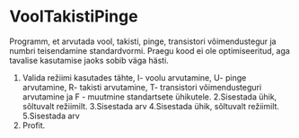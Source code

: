 # VoolTakistiPinge
Programm, et arvutada vool, takisti, pinge, transistori võimendustegur ja numbri teisendamine standardvormi. Praegu kood ei ole optimiseeritud, aga tavalise kasutamise jaoks sobib väga hästi.
1. Valida režiimi kasutades tähte, I- voolu arvutamine, U- pinge arvutamine, R- takisti arvutamine, T- transistori võimendusteguri arvutamine ja F - muutmine standartsete ühikutele.
2.Sisestada ühik, sõltuvalt režiimilt.
3.Sisestada arv
4.Sisestada ühik, sõltuvalt režiimilt.
5.Sisestada arv
6. Profit.
